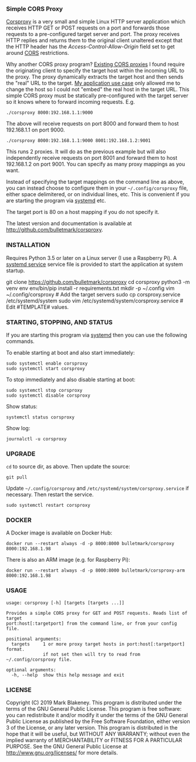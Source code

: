 ### Simple CORS Proxy

[Corsproxy][REPO] is a very small and simple Linux HTTP server
application which receives HTTP GET or POST requests on a port and
forwards those requests to a pre-configured target server and port. The
proxy receives HTTP replies and returns them to the original client
unaltered except that the HTTP header has the
_Access-Control-Allow-Origin_ field set to get around
[CORS](https://developer.mozilla.org/en-US/docs/Web/HTTP/CORS)
restrictions.

Why another CORS proxy program? [Existing CORS
proxies](https://github.com/search?q=cors+proxy) I found require the
originating client to specify the target host within the incoming URL to
the proxy. The proxy dynamically extracts the target host and then sends
the "real" URL to the target. [My application use
case](http://fronius-powermon.duckdns.org) only allowed me to change the
host so I could not "embed" the real host in the target URL. This simple
CORS proxy must be statically pre-configured with the target server so
it knows where to forward incoming requests. E.g.

    ./corsproxy 8000:192.168.1.1:9000

The above will receive requests on port 8000 and forward them to host
192.168.1.1 on port 9000.

    ./corsproxy 8000:192.168.1.1:9000 8001:192.168.1.2:9001

This runs 2 proxies. It will do as the previous example but will also
independently receive requests on port 8001 and forward them to host
192.168.1.2 on port 9001. You can specify as many proxy mappings as you
want.

Instead of specifying the target mappings on the command line as above,
you can instead choose to configure them in your `~/.config/corsproxy`
file, either space delimitered, or on individual lines, etc. This is
convenient if you are starting the program via
[systemd](https://www.freedesktop.org/wiki/Software/systemd/) etc.

The target port is 80 on a host mapping if you do not specify it.

The latest version and documentation is available at
http://github.com/bulletmark/corsproxy.

### INSTALLATION

Requires Python 3.5 or later on a Linux server (I use a Raspberry Pi). A
[systemd
service](https://www.freedesktop.org/software/systemd/man/systemd.service.html)
service file is provided to start the application at system startup.

git clone https://github.com/bulletmark/corsproxy
cd corsproxy
python3 -m venv env
env/bin/pip install -r requirements.txt
mkdir -p ~/.config
vim ~/.config/corsproxy # Add the target servers
sudo cp corsproxy.service /etc/systemd/system
sudo vim /etc/systemd/system/corsproxy.service # Edit #TEMPLATE# values.

### STARTING, STOPPING, AND STATUS

If you are starting this program via
[systemd](https://www.freedesktop.org/wiki/Software/systemd/) then you
can use the following commands.

To enable starting at boot and also start immediately:

    sudo systemctl enable corsproxy
    sudo systemctl start corsproxy

To stop immediately and also disable starting at boot:

    sudo systemctl stop corsproxy
    sudo systemctl disable corsproxy

Show status:

    systemctl status corsproxy

Show log:

    journalctl -u corsproxy

### UPGRADE

`cd` to source dir, as above. Then update the source:

    git pull

Update `~/.config/corsproxy` and `/etc/systemd/system/corsproxy.service` if
necessary. Then restart the service.

    sudo systemctl restart corsproxy

### DOCKER

A Docker image is available on Docker Hub:

    docker run --restart always -d -p 8000:8000 bulletmark/corsproxy 8000:192.168.1.98

There is also an ARM image (e.g. for Raspberry Pi):

    docker run --restart always -d -p 8000:8000 bulletmark/corsproxy-arm 8000:192.168.1.98

### USAGE

```
usage: corsproxy [-h] [targets [targets ...]]

Provides a simple CORS proxy for GET and POST requests. Reads list of target
port:host[:targetport] from the command line, or from your config file.

positional arguments:
  targets     1 or more proxy target hosts in port:host[:targetport] format.
              if not set then will try to read from ~/.config/corsproxy file.

optional arguments:
  -h, --help  show this help message and exit
```

### LICENSE

Copyright (C) 2019 Mark Blakeney. This program is distributed under the
terms of the GNU General Public License.
This program is free software: you can redistribute it and/or modify it
under the terms of the GNU General Public License as published by the
Free Software Foundation, either version 3 of the License, or any later
version.
This program is distributed in the hope that it will be useful, but
WITHOUT ANY WARRANTY; without even the implied warranty of
MERCHANTABILITY or FITNESS FOR A PARTICULAR PURPOSE. See the GNU General
Public License at <http://www.gnu.org/licenses/> for more details.

[REPO]: https://github.com/bulletmark/corsproxy/

<!-- vim: se ai syn=markdown: -->
